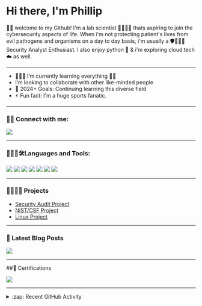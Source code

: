 # Hi there, I'm Phillip 



👋🏽 welcome to my Github! I'm a lab scientist 🔬👨🏽‍🔬 thats aspiring to join the cybersecurity aspects of life. When i'm not protecting patient's lives from evil pathogens and organisms on a day to day basis, i'm usually a 🛡️👨🏽‍💻 Security Analyst Enthusiast. I also enjoy python 🐍 & i'm exploring cloud tech ☁️ as well.

---




- 👨🏽‍🏫 I’m currently learning everything 😵‍💫
-  I’m looking to collaborate with other like-minded people
- 🥅 2024+ Goals: Continuing learning this diverse field
- ⚡ Fun fact: I'm a huge sports fanatic. 

---

### 🤳🏽 Connect with me:

<a href="https://linkedin.com/in/PWOODS12"><img src="https://img.shields.io/badge/-LinkedIn-0072b1?&style=for-the-badge&logo=linkedin&logoColor=white" /></a>

---

### 👨🏽‍💻🛠️Languages and Tools:
<div>
<a href="https://tryhackme.com/p/PHILNYETECHGUY"><img src="https://img.shields.io/badge/-TryHackMe-%23212C42?style=for-the-badge&logo=tryhackme&logoColor=white"/></a>
<a href="https://www.wireshark.org/"><img src="https://img.shields.io/badge/-Wireshark-%231679A7?style=for-the-badge&logo=wireshark&logoColor=white"/></a>
<img src="https://img.shields.io/badge/-Microsoft_Defender_for_Endpoint-00A4EF?&style=for-the-badge&logo=Microsoft&logoColor=white" />
<img src="https://img.shields.io/badge/-Splunk-000000?&style=for-the-badge&logo=Splunk&logoColor=white" />
<img src="https://img.shields.io/badge/-Velociraptor-4B275F?&style=for-the-badge&logo=Velociraptor&logoColor=white" />
<img src="https://img.shields.io/badge/Linux-FCC624?style=for-the-badge&logo=linux&logoColor=black" />
<img src="https://img.shields.io/badge/Python-3776AB?style=for-the-badge&logo=python&logoColor=white"/>
</div>


---

### 👷🏽‍♂️🔨 Projects
- [Security Audit Project](https://github.com/PMW25/Security-Audit)
- [NIST/CSF Project](https://github.com/PMW25/NIST-Cybersecurity-Framework-Project)
- [Linux Project](https://github.com/PMW25/Linux-Project)
 ---

### 📕 Latest Blog Posts

<a href="https://medium.com/@PhillipTEDTalk"><img src="https://img.shields.io/badge/Medium-12100E?style=for-the-badge&logo=medium&logoColor=white"/></a>


---

##📜 Certifications

<img src="https://img.shields.io/badge/-Security%2B-FF0000?&style=for-the-badge&logo=CompTIA&logoColor=white" /> 

---


<details>
  <summary>:zap: Recent GitHub Activity</summary>
  
<!--START_SECTION:activity-->
1. 💪 Opened PR [#64130](https://github.com/vercel/next.js/pull/64130) in [vercel/next.js](https://github.com/vercel/next.js)
2. 💪 Opened PR [#1261](https://github.com/syntaxfm/website/pull/1261) in [syntaxfm/website](https://github.com/syntaxfm/website)
3. 🗣 Commented on [#1235](https://github.com/shadcn-ui/ui/issues/1235#issuecomment-1679215686) in [shadcn-ui/ui](https://github.com/shadcn-ui/ui)
4. ❗ Opened issue [#1235](https://github.com/shadcn-ui/ui/issues/1235) in [shadcn-ui/ui](https://github.com/shadcn-ui/ui)

<!--END_SECTION:activity-->

</details>



  
